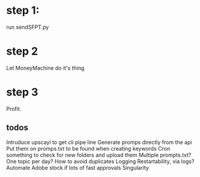 # step 1:

run sendSFPT.py

# step 2 

Let MoneyMachine do it's thing

# step 3

Profit.

## todos
Intruduce upscayl to get cli pipe line
Generate promps directly from the api
Put them on promps.txt to be found when creating keywords
Cron something to check for new folders and upload them
Multiple prompts.txt? One topic per day? How to avoid duplicates
Logging
Restartability, via logs?
Automate Adobe stock if lots of fast approvals
Singularity